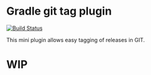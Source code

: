 Gradle git tag plugin
=====================

[![Build Status](https://travis-ci.org/LittleMikeDev/gradle-git-tag-plugin.svg?branch=master)](https://travis-ci.org/LittleMikeDev/gradle-git-tag-plugin)

This mini plugin allows easy tagging of releases in GIT.
 
WIP
===
